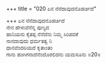 +++
title = "020 ಏನ ನೆನೆದಾವುದನೊಡರ್ಚಿದೆ"

+++
ಏನ ನೆನೆದಾವುದನೊಡರ್ಚಿದೆ  
ನೇನ ಹೇಳುವೆನೆನ್ನ ಪುಣ್ಯದ  
ಹಾನಿಯನು ಕೈತಪ್ಪ ನೆನೆದೆನು ನಿಮ್ಮ ಸಿರಿಪದಕೆ  
ನಾನದಾವುದು ಧರ್ಮತತ್ವ ನಿ  
ಧಾನವೆಂದರಿಯದೆ ಕೃತಾಂತಂ  
ಗಾನು ಹಂಗಿಗನಾದೆನೆಂದೊರಲಿದನು ಯಮಸೂನು    ॥20॥